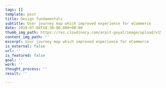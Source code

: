 ```yaml
---
tags: []
template: post
title: Design fundamentals
subtitle: User journey map which improved experience for eCommerce
date: 2019-07-04T18:30:00.000+00:00
thumb_img_path: https://res.cloudinary.com/arpit-goyal/image/upload/v1562772589/5.jpg
content_img_path: ''
excerpt: User journey map which improved experience for eCommerce
is_external: false
url: ''
is_featured: false
goal: ''
work: ''
thought_process: ''
result: ''

---
```

